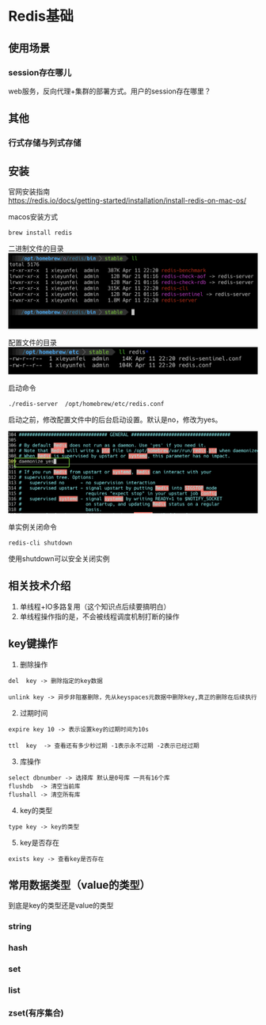 # Redis基础


## 使用场景

### session存在哪儿

web服务，反向代理+集群的部署方式。用户的session存在哪里？


## 其他

### 行式存储与列式存储






## 安装

官网安装指南  
https://redis.io/docs/getting-started/installation/install-redis-on-mac-os/

macos安装方式

```shell
brew install redis
```

二进制文件的目录
![](./../pict/redis-01.png)



配置文件的目录
![](./../pict/redis-02.png)


启动命令  
```shell
./redis-server  /opt/homebrew/etc/redis.conf
```
启动之前，修改配置文件中的后台启动设置。默认是no，修改为yes。

![](./../pict/redis-03.png)

单实例关闭命令  

```shell
redis-cli shutdown
```
使用shutdown可以安全关闭实例

## 相关技术介绍

1. 单线程+IO多路复用（这个知识点后续要搞明白）
2. 单线程操作指的是，不会被线程调度机制打断的操作 



## key键操作

1. 删除操作

```shell
del  key -> 删除指定的key数据

unlink key -> 异步非阻塞删除，先从keyspaces元数据中删除key,真正的删除在后续执行

```

2. 过期时间

```shell
expire key 10 -> 表示设置key的过期时间为10s

ttl  key  -> 查看还有多少秒过期 -1表示永不过期 -2表示已经过期

```

3. 库操作

```shell
select dbnumber -> 选择库 默认是0号库 一共有16个库
flushdb  -> 清空当前库
flushall -> 清空所有库
```

4. key的类型

```shell
type key -> key的类型
```

5. key是否存在

```shell
exists key -> 查看key是否存在
```






## 常用数据类型（value的类型）

到底是key的类型还是value的类型


### string


### hash


### set

### list


### zset(有序集合)